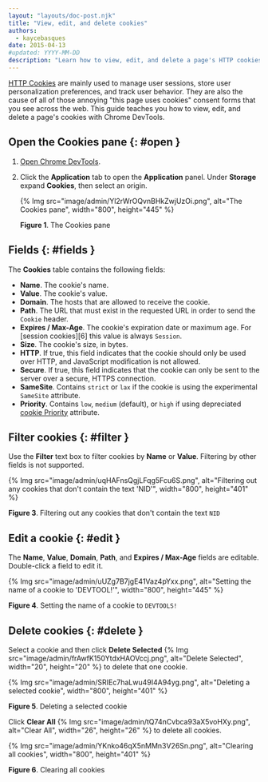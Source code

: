 ```yaml
---
layout: "layouts/doc-post.njk"
title: "View, edit, and delete cookies"
authors:
  - kaycebasques
date: 2015-04-13
#updated: YYYY-MM-DD
description: "Learn how to view, edit, and delete a page's HTTP cookies using Chrome DevTools."
---
```


[HTTP Cookies][1] are mainly used to manage user sessions, store user personalization preferences,
and track user behavior. They are also the cause of all of those annoying "this page uses cookies"
consent forms that you see across the web. This guide teaches you how to view, edit, and delete a
page's cookies with Chrome DevTools.

## Open the Cookies pane {: #open }

1.  [Open Chrome DevTools][2].
2.  Click the **Application** tab to open the **Application** panel.  Under **Storage** expand **Cookies**, then select an origin.

    {% Img src="image/admin/Yl2rWrOQvnBHkZwjUzOi.png", alt="The Cookies pane", width="800", height="445" %}

    **Figure 1**. The Cookies pane

## Fields {: #fields }

The **Cookies** table contains the following fields:

- **Name**. The cookie's name.
- **Value**. The cookie's value.
- **Domain**. The hosts that are allowed to receive the cookie.
- **Path**. The URL that must exist in the requested URL in order to send the `Cookie` header.
- **Expires / Max-Age**. The cookie's expiration date or maximum age.
  For [session cookies][6] this value is always `Session`.
- **Size**. The cookie's size, in bytes.
- **HTTP**. If true, this field indicates that the cookie should only be used over HTTP, and
  JavaScript modification is not allowed.
- **Secure**. If true, this field indicates that the cookie can only be sent to the server over a
  secure, HTTPS connection.
- **SameSite**. Contains `strict` or `lax` if the cookie is using the experimental `SameSite`
  attribute.
- **Priority**. Contains `low`, `medium` (default), or `high` if using depreciated [cookie
  Priority][10] attribute.

## Filter cookies {: #filter }

Use the **Filter** text box to filter cookies by **Name** or **Value**. Filtering by other fields is
not supported.

{% Img src="image/admin/uqHAFnsQgjLFqg5Fcu6S.png", alt="Filtering out any cookies that don't contain the text 'NID'", width="800", height="401" %}

**Figure 3**. Filtering out any cookies that don't contain the text `NID`

## Edit a cookie {: #edit }

The **Name**, **Value**, **Domain**, **Path**, and **Expires / Max-Age** fields are editable.
Double-click a field to edit it.

{% Img src="image/admin/uUZg7B7jgE41Vaz4pYxx.png", alt="Setting the name of a cookie to 'DEVTOOL!'", width="800", height="445" %}

**Figure 4**. Setting the name of a cookie to `DEVTOOLS!`

## Delete cookies {: #delete }

Select a cookie and then click **Delete Selected**
{% Img src="image/admin/frAwfK150YtdxHAOVccj.png", alt="Delete Selected", width="20", height="20" %} to delete that one cookie.

{% Img src="image/admin/SRIEc7haLwu49I4A94yg.png", alt="Deleting a selected cookie", width="800", height="401" %}

**Figure 5**. Deleting a selected cookie

Click **Clear All** {% Img src="image/admin/tQ74nCvbca93aX5voHXy.png", alt="Clear All", width="26", height="26" %} to delete all
cookies.

{% Img src="image/admin/YKnko46qX5nMMn3V26Sn.png", alt="Clearing all cookies", width="800", height="401" %}

**Figure 6**. Clearing all cookies

[1]: https://developer.mozilla.org/en-US/docs/Web/HTTP/Cookies
[2]: /docs/devtools/open
[10]: https://bugs.chromium.org/p/chromium/issues/detail?id=232693
